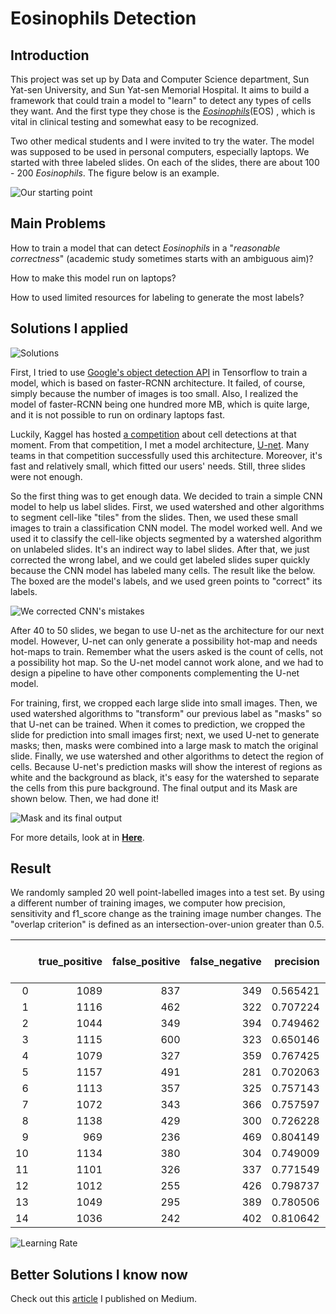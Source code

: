 # Eosinophils Detection

## Introduction

This project was set up by Data and Computer Science department, Sun Yat-sen University, and Sun Yat-sen Memorial Hospital. It aims to build a framework that could train a model to "learn" to detect any types of cells they want. And the first type they chose is the [_Eosinophils_](https://en.wikipedia.org/wiki/Eosinophil)(EOS) , which is vital in clinical testing and somewhat easy to be recognized.


Two other medical students and I were invited to try the water. The model was supposed to be used in personal computers, especially laptops. We started with three labeled slides. On each of the slides, there are about 100 - 200 _Eosinophils_. The figure below is an example.

![Our starting point](https://drive.google.com/uc?id=1J51vxy0B5uJzOhMlsfiWlqQyG0ykbsJB "Our starting point")

## Main Problems

How to train a model that can detect _Eosinophils_ in a "_reasonable correctness_" (academic study sometimes starts with an ambiguous aim)?

How to make this model run on laptops?

How to used limited resources for labeling to generate the most labels?

## Solutions I applied


![Solutions](https://drive.google.com/uc?id=1OjxGTg4-Ja8LpGvlWH40YsiZiphKg9WH "Solutions I applied")

First, I tried to use [Google's object detection API](https://github.com/tensorflow/models/tree/master/research/object_detection) in Tensorflow to train a model, which is based on faster-RCNN architecture. It failed, of course, simply because the number of images is too small. Also, I realized the model of faster-RCNN being one hundred more MB, which is quite large, and it is not possible to run on ordinary laptops fast. 

Luckily, Kaggel has hosted [a competition](https://www.kaggle.com/c/data-science-bowl-2018) about cell detections at that moment. From that competition, I met a model architecture, [U-net](https://en.wikipedia.org/wiki/U-Net). Many teams in that competition successfully used this architecture. Moreover, it's fast and relatively small, which fitted our users' needs. Still, three slides were not enough.

So the first thing was to get enough data. We decided to train a simple CNN model to help us label slides. First, we used watershed and other algorithms to segment cell-like "tiles" from the slides. Then, we used these small images to train a classification CNN model. The model worked well. And we used it to classify the cell-like objects segmented by a watershed algorithm on unlabeled slides. It's an indirect way to label slides. After that, we just corrected the wrong label, and we could get labeled slides super quickly because the CNN model has labeled many cells. The result like the below. The boxed are the model's labels, and we used green points to "correct" its labels.

![We corrected CNN's mistakes](https://drive.google.com/uc?id=188V0uw_eD-3sx6Y603XivMUstowt6w9b "We corrected CNN's mistakes")

After 40 to 50 slides, we began to use U-net as the architecture for our next model. However, U-net can only generate a possibility hot-map and needs hot-maps to train. Remember what the users asked is the count of cells, not a possibility hot map. So the U-net model cannot work alone, and we had to design a pipeline to have other components complementing the U-net model.

For training, first, we cropped each large slide into small images. Then, we used watershed algorithms to "transform" our previous label as "masks" so that U-net can be trained. When it comes to prediction, we cropped the slide for prediction into small images first; next, we used U-net to generate masks; then, masks were combined into a large mask to match the original slide. Finally, we use watershed and other algorithms to detect the region of cells. Because U-net's prediction masks will show the interest of regions as white and the background as black, it's easy for the watershed to separate the cells from this pure background. The final output and its Mask are shown below. Then, we had done it!

![Mask and its final output](https://drive.google.com/uc?id=1mFYZz77HTRM0LGBbKYvzPms9HwSTUbux)

For more details, look at in [**Here**](https://github.com/Moo-YewTsing/EOS-Detection).

## Result

We randomly sampled 20 well point-labelled images into a test set. By using a different number of training images, we computer how precision, sensitivity and f1_score change as the training image number changes. The "overlap criterion" is defined as an intersection-over-union greater than 0.5.

|    |   true_positive |   false_positive |   false_negative |   precision |   sensitivity |   f1_score |   training image number |
|---:|----------------:|-----------------:|-----------------:|------------:|--------------:|-----------:|------------------------:|
|  0 |            1089 |              837 |              349 |    0.565421 |      0.757302 |   0.647444 |                      10 |
|  1 |            1116 |              462 |              322 |    0.707224 |      0.776078 |   0.740053 |                      15 |
|  2 |            1044 |              349 |              394 |    0.749462 |      0.726008 |   0.737549 |                      20 |
|  3 |            1115 |              600 |              323 |    0.650146 |      0.775382 |   0.707263 |                      25 |
|  4 |            1079 |              327 |              359 |    0.767425 |      0.750348 |   0.75879  |                      30 |
|  5 |            1157 |              491 |              281 |    0.702063 |      0.80459  |   0.749838 |                      35 |
|  6 |            1113 |              357 |              325 |    0.757143 |      0.773992 |   0.765475 |                      40 |
|  7 |            1072 |              343 |              366 |    0.757597 |      0.74548  |   0.75149  |                      45 |
|  8 |            1138 |              429 |              300 |    0.726228 |      0.791377 |   0.757404 |                      50 |
|  9 |             969 |              236 |              469 |    0.804149 |      0.673853 |   0.733258 |                      55 |
| 10 |            1134 |              380 |              304 |    0.749009 |      0.788595 |   0.768293 |                      60 |
| 11 |            1101 |              326 |              337 |    0.771549 |      0.765647 |   0.768586 |                      65 |
| 12 |            1012 |              255 |              426 |    0.798737 |      0.703755 |   0.748244 |                      70 |
| 13 |            1049 |              295 |              389 |    0.780506 |      0.729485 |   0.754134 |                      75 |
| 14 |            1036 |              242 |              402 |    0.810642 |      0.720445 |   0.762887 |                      78 |

![Learning Rate](https://raw.githubusercontent.com/YewtsingMu/EOS-Detection/master/readme_imgs/12-23_10-19_metric.jpg "Learning rate")

## Better Solutions I know now

Check out this [article](https://medium.com/datadriveninvestor/detect-eosinophils-on-gcp-5a437ad61a8d) I published on Medium.